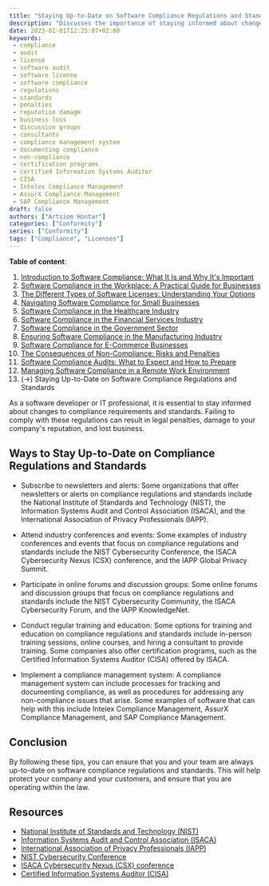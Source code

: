 ```yaml
---
title: "Staying Up-to-Date on Software Compliance Regulations and Standards"
description: "Discusses the importance of staying informed about changes to compliance requirements and offers tips on how to stay current"
date: 2023-01-01T12:25:07+02:00
keywords:
 - compliance
 - audit
 - license
 - software audit
 - software license
 - software compliance
 - regulations
 - standards
 - penalties
 - reputation damage
 - business loss
 - discussion groups
 - consultants
 - compliance management system
 - documenting compliance
 - non-compliance
 - certification programs
 - certified Information Systems Auditor 
 - CISA
 - Intelex Compliance Management
 - AssurX Compliance Management
 - SAP Compliance Management
draft: false
authors: ["Artsiom Hontar"]
categories: ["Conformity"]
series: ["Conformity"]
tags: ["Compliance", "Licenses"]
---
```


**Table of content**:
1. [Introduction to Software Compliance: What It Is and Why It's Important](learnings/conformity/introduction-to-software-compliance.md)
2. [Software Compliance in the Workplace: A Practical Guide for Businesses](learnings/conformity/software-compliance-practical-guide.md)
3. [The Different Types of Software Licenses: Understanding Your Options](learnings/conformity/different-types-of-software-licenses.md)
4. [Navigating Software Compliance for Small Businesses](learnings/conformity/software-compliance-for-small-business.md)
5. [Software Compliance in the Healthcare Industry](learnings/conformity/software-compliance-for-healthcare.md)
6. [Software Compliance in the Financial Services Industry](learnings/conformity/software-compliance-for-financial-services.md)
7. [Software Compliance in the Government Sector](learnings/conformity/software-compliance-for-government-sector.md)
8. [Ensuring Software Compliance in the Manufacturing Industry](learnings/conformity/software-compliance-for-manufacturing.md)
9. [Software Compliance for E-Commerce Businesses](learnings/conformity/software-compliance-for-e-commerce.md)
10. [The Consequences of Non-Compliance: Risks and Penalties](learnings/conformity/consequences-of-non-compliance.md)
11. [Software Compliance Audits: What to Expect and How to Prepare](learnings/conformity/software-compliance-audits.md)
12. [Managing Software Compliance in a Remote Work Environment](learnings/conformity/software-compliance-in-remote-work.md)
13. (->) Staying Up-to-Date on Software Compliance Regulations and Standards

As a software developer or IT professional, it is essential to stay informed about changes to compliance requirements and standards. Failing to comply with these regulations can result in legal penalties, damage to your company's reputation, and lost business. 


## Ways to Stay Up-to-Date on Compliance Regulations and Standards

- Subscribe to newsletters and alerts: Some organizations that offer newsletters or alerts on compliance regulations and standards include the National Institute of Standards and Technology (NIST), the Information Systems Audit and Control Association (ISACA), and the International Association of Privacy Professionals (IAPP).

- Attend industry conferences and events: Some examples of industry conferences and events that focus on compliance regulations and standards include the NIST Cybersecurity Conference, the ISACA Cybersecurity Nexus (CSX) conference, and the IAPP Global Privacy Summit.

- Participate in online forums and discussion groups: Some online forums and discussion groups that focus on compliance regulations and standards include the NIST Cybersecurity Community, the ISACA Cybersecurity Forum, and the IAPP KnowledgeNet.

- Conduct regular training and education: Some options for training and education on compliance regulations and standards include in-person training sessions, online courses, and hiring a consultant to provide training. Some companies also offer certification programs, such as the Certified Information Systems Auditor (CISA) offered by ISACA.

- Implement a compliance management system: A compliance management system can include processes for tracking and documenting compliance, as well as procedures for addressing any non-compliance issues that arise. Some examples of software that can help with this include Intelex Compliance Management, AssurX Compliance Management, and SAP Compliance Management.

## Conclusion
By following these tips, you can ensure that you and your team are always up-to-date on software compliance regulations and standards. This will help protect your company and your customers, and ensure that you are operating within the law.

## Resources
- [National Institute of Standards and Technology (NIST)](https://www.nist.gov/)
- [Information Systems Audit and Control Association (ISACA)](https://www.isaca.org/)
- [International Association of Privacy Professionals (IAPP)](https://iapp.org/)
- [NIST Cybersecurity Conference](https://www.nist.gov/news-events/events/2023/12/9th-annual-nice-k12-cybersecurity-education-conference)
- [ISACA Cybersecurity Nexus (CSX) conference](https://www.isaca.org/training-and-events/isaca-digital-trust-world-conference)
- [Certified Information Systems Auditor (CISA)](https://www.isaca.org/credentialing/cisa)